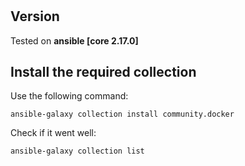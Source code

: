 # 

## Version

Tested on **ansible [core 2.17.0]**

## Install the required collection

Use the following command:

```
ansible-galaxy collection install community.docker
```

Check if it went well:

```
ansible-galaxy collection list
```
